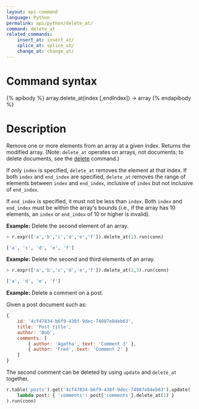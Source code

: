 ```yaml
---
layout: api-command
language: Python
permalink: api/python/delete_at/
command: delete_at
related_commands:
    insert_at: insert_at/
    splice_at: splice_at/
    change_at: change_at/
---
```


# Command syntax #

{% apibody %}
array.delete_at(index [,endIndex]) &rarr; array
{% endapibody %}

# Description #

Remove one or more elements from an array at a given index. Returns the modified array. (Note: `delete_at` operates on arrays, not documents; to delete documents, see the [delete](/api/python/delete) command.)

If only `index` is specified, `delete_at` removes the element at that index. If both `index` and `end_index` are specified, `delete_at` removes the range of elements between `index` and `end_index`, inclusive of `index` but not inclusive of `end_index`.

If `end_index` is specified, it must not be less than `index`. Both `index` and `end_index` must be within the array's bounds (i.e., if the array has 10 elements, an `index` or `end_index` of 10 or higher is invalid).

__Example:__ Delete the second element of an array.

```py
> r.expr(['a','b','c','d','e','f']).delete_at(1).run(conn)

['a', 'c', 'd', 'e', 'f']
```

__Example:__ Delete the second and third elements of an array.

```py
> r.expr(['a','b','c','d','e','f']).delete_at(1,3).run(conn)

['a', 'd', 'e', 'f']
```

__Example:__ Delete a comment on a post.

Given a post document such as:

```js
{
    id: '4cf47834-b6f9-438f-9dec-74087e84eb63',
    title: 'Post title',
    author: 'Bob',
    comments: [
        { author: 'Agatha', text: 'Comment 1' },
        { author: 'Fred', text: 'Comment 2' }
    ]
}
```

The second comment can be deleted by using `update` and `delete_at` together.

```py
r.table('posts').get('4cf47834-b6f9-438f-9dec-74087e84eb63').update(
    lambda post: { 'comments': post['comments'].delete_at(1) }
).run(conn)
```

